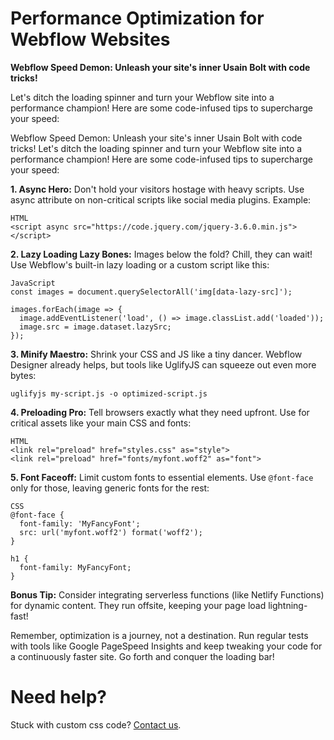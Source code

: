 # Performance Optimization for Webflow Websites

**Webflow Speed Demon: Unleash your site's inner Usain Bolt with code tricks!**

Let's ditch the loading spinner and turn your Webflow site into a performance champion! Here are some code-infused tips to supercharge your speed:


Webflow Speed Demon: Unleash your site's inner Usain Bolt with code tricks!
Let's ditch the loading spinner and turn your Webflow site into a performance champion! Here are some code-infused tips to supercharge your speed:

**1. Async Hero:** Don't hold your visitors hostage with heavy scripts. Use async attribute on non-critical scripts like social media plugins. Example:

```
HTML
<script async src="https://code.jquery.com/jquery-3.6.0.min.js"></script>

```

**2. Lazy Loading Lazy Bones:** Images below the fold? Chill, they can wait! Use Webflow's built-in lazy loading or a custom script like this:

```
JavaScript
const images = document.querySelectorAll('img[data-lazy-src]');

images.forEach(image => {
  image.addEventListener('load', () => image.classList.add('loaded'));
  image.src = image.dataset.lazySrc;
});
```

**3. Minify Maestro:** Shrink your CSS and JS like a tiny dancer. Webflow Designer already helps, but tools like UglifyJS can squeeze out even more bytes:

```
uglifyjs my-script.js -o optimized-script.js
```

**4. Preloading Pro:** Tell browsers exactly what they need upfront. Use <link rel="preload"> for critical assets like your main CSS and fonts:
```
HTML
<link rel="preload" href="styles.css" as="style">
<link rel="preload" href="fonts/myfont.woff2" as="font">

```
**5. Font Faceoff:** Limit custom fonts to essential elements. Use ```@font-face``` only for those, leaving generic fonts for the rest:
```
CSS
@font-face {
  font-family: 'MyFancyFont';
  src: url('myfont.woff2') format('woff2');
}

h1 {
  font-family: MyFancyFont;
}
```

**Bonus Tip:** Consider integrating serverless functions (like Netlify Functions) for dynamic content. They run offsite, keeping your page load lightning-fast!

Remember, optimization is a journey, not a destination. Run regular tests with tools like Google PageSpeed Insights and keep tweaking your code for a continuously faster site. Go forth and conquer the loading bar!


# Need help?
Stuck with custom css code? [Contact us](https://epyc.in/).
